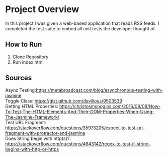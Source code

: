 # Project Overview

In this project I was given a web-based application that reads RSS feeds. I completed the test suite to embed all unit tests the developer thought of.

## How to Run
1. Clone Repository
2. Run index.html

## Sources
Async Testing:https://metabroadcast.com/blog/asynchronous-testing-with-jasmine<br/>
Toggle Class: https://gist.github.com/davilious/9503539<br/>
Getting HTML Properties: https://christosmonogios.com/2016/09/08/How-To-Test-The-HTML-Elements-And-Their-DOM-Properties-When-Using-The-Jasmine-Framework/<br/>
Test URL Fragment: https://stackoverflow.com/questions/35973205/expect-to-test-url-fragment-with-protractor-and-jasmine<br/>
Does String begin with http(s)?: https://stackoverflow.com/questions/4643142/regex-to-test-if-string-begins-with-http-or-https<br/>
 